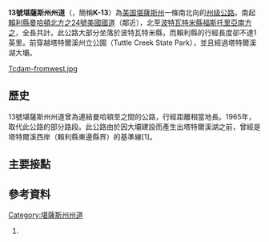 **13號堪薩斯州州道**（，簡稱**K-13**）為[美国](../Page/美国.md "wikilink")[堪薩斯州](../Page/堪薩斯州.md "wikilink")一條南北向的[州级公路](https://zh.wikipedia.org/wiki/州级公路 "wikilink")。南起[賴利縣](https://zh.wikipedia.org/wiki/賴利縣_\(堪薩斯州\) "wikilink")[曼哈頓北方之](https://zh.wikipedia.org/wiki/曼哈頓_\(堪薩斯州\) "wikilink")[24號美國國道](https://zh.wikipedia.org/wiki/24號美國國道 "wikilink")（鄰近），北至[波特瓦特米縣](https://zh.wikipedia.org/wiki/波特瓦特米縣_\(堪薩斯州\) "wikilink")[福斯托里亞南方之](../Page/福斯托里亞_\(堪薩斯州\).md "wikilink")，全長共計。此公路大部分坐落於波特瓦特米縣，而賴利縣的行經長度卻不達1英里。前穿越塔特爾溪州立公園（Tuttle Creek State Park），並且經過塔特爾溪湖大壩。

[Tcdam-fromwest.jpg](https://zh.wikipedia.org/wiki/File:Tcdam-fromwest.jpg "fig:Tcdam-fromwest.jpg")

## 歷史

13號堪薩斯州州道曾為連結曼哈頓至之間的公路，行經距離相當地長。1965年，取代此公路的部分路段。此公路由於因大壩建設而產生出塔特爾溪湖之前，曾經是塔特爾溪西岸（賴利縣東邊縣界）的基準線\[1\]。

## 主要接點

## 參考資料

[Category:堪薩斯州州道](https://zh.wikipedia.org/wiki/Category:堪薩斯州州道 "wikilink")

1.
